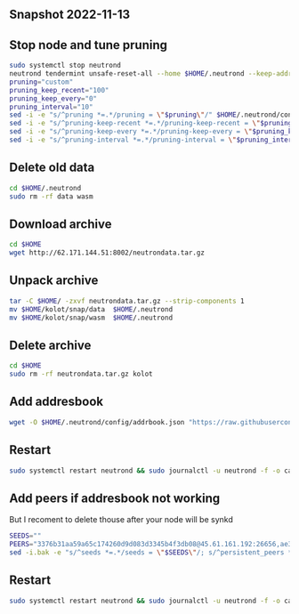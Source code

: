 ##  Snapshot 2022-11-13

## Stop node and tune pruning
```bash
sudo systemctl stop neutrond
neutrond tendermint unsafe-reset-all --home $HOME/.neutrond --keep-addr-book
pruning="custom"
pruning_keep_recent="100"
pruning_keep_every="0"
pruning_interval="10"
sed -i -e "s/^pruning *=.*/pruning = \"$pruning\"/" $HOME/.neutrond/config/app.toml
sed -i -e "s/^pruning-keep-recent *=.*/pruning-keep-recent = \"$pruning_keep_recent\"/" $HOME/.neutrond/config/app.toml
sed -i -e "s/^pruning-keep-every *=.*/pruning-keep-every = \"$pruning_keep_every\"/" $HOME/.neutrond/config/app.toml
sed -i -e "s/^pruning-interval *=.*/pruning-interval = \"$pruning_interval\"/" $HOME/.neutrond/config/app.toml
```
## Delete old data

```bash
cd $HOME/.neutrond
sudo rm -rf data wasm
```

## Download archive

```bash
cd $HOME
wget http://62.171.144.51:8002/neutrondata.tar.gz
```

## Unpack archive

```bash
tar -C $HOME/ -zxvf neutrondata.tar.gz --strip-components 1
mv $HOME/kolot/snap/data  $HOME/.neutrond
mv $HOME/kolot/snap/wasm  $HOME/.neutrond
```

## Delete archive

```bash
cd $HOME
sudo rm -rf neutrondata.tar.gz kolot
```
## Add addresbook

```bash
wget -O $HOME/.neutrond/config/addrbook.json "https://raw.githubusercontent.com/Kolot86/Snapshots-SateSync/main/OKP4/addrbook.json"
```

## Restart 

```bash
sudo systemctl restart neutrond && sudo journalctl -u neutrond -f -o cat
```
## Add peers if addresbook not working 
But I recoment to delete thouse after your node will be synkd 

```bash
SEEDS=""
PEERS="3376b31aa59a65c174260d9d083d3345b4f3db08@45.61.161.192:26656,ae373a3758864115c2e0693553cc0c3d0ed60c90@135.181.43.140:26656,eff365c8e0e2f99026e3dd91704d3764eb38e0a1@65.108.13.212:26756,400e31ef8ee56f33a57d5b2fa18c62085c9a1869@149.102.135.94:26656,83a5bec69a78e63f18e665b59a6f162363d8a518@65.108.100.53:34656,c9e0d661f49b9fe4d67693e2179501567a68b62c@65.109.5.123:26656,886cbce0d90cc025d7480935fdae16af3f3c8bfe@65.109.34.9:46656,5d0ada752728ad5dd8c62d9866fdef2b7322cc26@45.79.250.108:26656,ebcd770b7fcea7a9634b33aeb4b4643330c9d553@113.30.191.103:26656,88aeebd9790485a52994c78463aa9bcf47aaa682@89.163.231.236:26656"; \
sed -i.bak -e "s/^seeds *=.*/seeds = \"$SEEDS\"/; s/^persistent_peers *=.*/persistent_peers = \"$PEERS\"/" $HOME/.neutrond/config/config.toml
```

## Restart 

```bash
sudo systemctl restart neutrond && sudo journalctl -u neutrond -f -o cat
```
